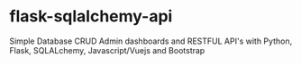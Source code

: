 # flask-sqlalchemy-api
Simple Database CRUD Admin dashboards and RESTFUL API's with Python, Flask, SQLALchemy, Javascript/Vuejs and Bootstrap
